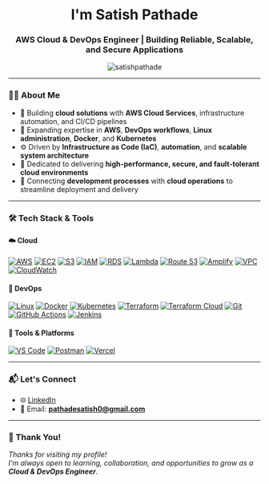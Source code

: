 <h1 align="center">I'm Satish Pathade</h1>
<h3 align="center">AWS Cloud & DevOps Engineer | Building Reliable, Scalable, and Secure Applications</h3>

<p align="center">
  <img src="https://komarev.com/ghpvc/?username=satishpathade&label=Profile%20views&color=0e75b6&style=flat" alt="satishpathade" />
</p>

---

### 🧑‍💻 About Me

- 🔭 Building **cloud solutions** with **AWS Cloud Services**, infrastructure automation, and CI/CD pipelines 
- 🌱 Expanding expertise in **AWS**, **DevOps workflows**, **Linux administration**, **Docker**, and **Kubernetes**  
- ⚙️ Driven by **Infrastructure as Code (IaC)**, **automation**, and **scalable system architecture**  
- 🚀 Dedicated to delivering **high-performance, secure, and fault-tolerant cloud environments**  
- 🧩 Connecting **development processes** with **cloud operations** to streamline deployment and delivery  
  
---

### 🛠️ Tech Stack & Tools

#### ☁️ Cloud
[![AWS](https://img.shields.io/badge/AWS-FF9900?style=for-the-badge&logo=amazonaws&logoColor=white)](https://aws.amazon.com/)
[![EC2](https://img.shields.io/badge/AWS%20EC2-orange?style=for-the-badge&logo=amazonaws&logoColor=white)](https://aws.amazon.com/ec2/)
[![S3](https://img.shields.io/badge/AWS%20S3-569A31?style=for-the-badge&logo=amazonaws&logoColor=white)](https://aws.amazon.com/s3/)
[![IAM](https://img.shields.io/badge/AWS%20IAM-FF9900?style=for-the-badge&logo=amazonaws&logoColor=white)](https://aws.amazon.com/iam/)
[![RDS](https://img.shields.io/badge/AWS%20RDS-527FFF?style=for-the-badge&logo=amazonaws&logoColor=white)](https://aws.amazon.com/rds/)
[![Lambda](https://img.shields.io/badge/AWS%20Lambda-FF9900?style=for-the-badge&logo=aws-lambda&logoColor=white)](https://aws.amazon.com/lambda/)
[![Route 53](https://img.shields.io/badge/AWS%20Route%2053-232F3E?style=for-the-badge&logo=amazonaws&logoColor=white)](https://aws.amazon.com/route53/)
[![Amplify](https://img.shields.io/badge/AWS%20Amplify-FF9900?style=for-the-badge&logo=aws-amplify&logoColor=white)](https://aws.amazon.com/amplify/)
[![VPC](https://img.shields.io/badge/AWS%20VPC-232F3E?style=for-the-badge&logo=amazonaws&logoColor=white)](https://aws.amazon.com/vpc/)
[![CloudWatch](https://img.shields.io/badge/AWS%20CloudWatch-FF4F8B?style=for-the-badge&logo=amazonaws&logoColor=white)](https://aws.amazon.com/cloudwatch/)

#### 🔧 DevOps
[![Linux](https://img.shields.io/badge/Linux-FCC624?style=for-the-badge&logo=linux&logoColor=black)](https://ubuntu.com/)
[![Docker](https://img.shields.io/badge/Docker-2496ED?style=for-the-badge&logo=docker&logoColor=white)](https://www.docker.com/)
[![Kubernetes](https://img.shields.io/badge/Kubernetes-326CE5?style=for-the-badge&logo=kubernetes&logoColor=white)](https://kubernetes.io/)
[![Terraform](https://img.shields.io/badge/Terraform-7B42BC?style=for-the-badge&logo=terraform&logoColor=white)](https://www.terraform.io/)
[![Terraform Cloud](https://img.shields.io/badge/Terraform%20Cloud-7B42BC?style=for-the-badge&logo=terraform&logoColor=white)](https://www.terraform.io/cloud)
[![Git](https://img.shields.io/badge/Git-F05032?style=for-the-badge&logo=git&logoColor=white)](https://git-scm.com/)
[![GitHub Actions](https://img.shields.io/badge/GitHub%20Actions-2088FF?style=for-the-badge&logo=github-actions&logoColor=white)](https://docs.github.com/en/actions)
[![Jenkins](https://img.shields.io/badge/Jenkins-D24939?style=for-the-badge&logo=jenkins&logoColor=white)](https://www.jenkins.io/)

#### 🧰 Tools & Platforms
[![VS Code](https://img.shields.io/badge/VS%20Code-007ACC?style=for-the-badge&logo=visual-studio-code&logoColor=white)](https://code.visualstudio.com/)
[![Postman](https://img.shields.io/badge/Postman-FF6C37?style=for-the-badge&logo=postman&logoColor=white)](https://www.postman.com/)
[![Vercel](https://img.shields.io/badge/Vercel-000000?style=for-the-badge&logo=vercel&logoColor=white)](https://vercel.com/)

---

### 📬 Let's Connect

- 🌐 [LinkedIn](https://www.linkedin.com/in/satish-pathade)
- 📧 Email: **pathadesatish0@gmail.com**
---

### 🙏 Thank You!
_Thanks for visiting my profile!_  
_I'm always open to learning, collaboration, and opportunities to grow as a **Cloud & DevOps Engineer**._

